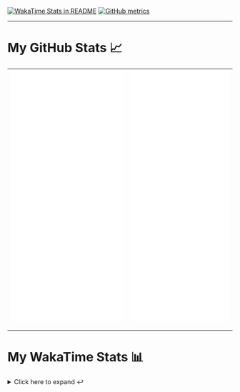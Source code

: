 [![WakaTime Stats in README](https://github.com/LOsioChico/LOsioChico/actions/workflows/waka.yml/badge.svg)](https://github.com/LOsioChico/LOsioChico/actions/workflows/waka.yml) [![GitHub metrics](https://github.com/LOsioChico/LOsioChico/actions/workflows/metrics.yml/badge.svg)](https://github.com/LOsioChico/LOsioChico/actions/workflows/metrics.yml)

---

# My GitHub Stats 📈

| ![](./assets/metrics.svg) | ![](./assets/metrics2.svg) |
| ------------------------- | -------------------------- |

---

# My WakaTime Stats 📊

<details>
<summary>Click here to expand ↩️</summary>
<br>

<!--START_SECTION:waka-->
![Code Time](http://img.shields.io/badge/Code%20Time-1%2C563%20hrs%2037%20mins-blue)

![Lines of code](https://img.shields.io/badge/From%20Hello%20World%20I%27ve%20Written-312.7%20thousand%20lines%20of%20code-blue)

**🐱 My GitHub Data** 

> 📦 496.3 kB Used in GitHub's Storage 
 > 
> 🏆 694 Contributions in the Year 2024
 > 
> 🚫 Not Opted to Hire
 > 
> 📜 16 Public Repositories 
 > 
> 🔑 27 Private Repositories 
 > 
**I'm a Night 🦉** 

```text
🌞 Morning                499 commits         ████░░░░░░░░░░░░░░░░░░░░░   14.75 % 
🌆 Daytime                1016 commits        ████████░░░░░░░░░░░░░░░░░   30.03 % 
🌃 Evening                1092 commits        ████████░░░░░░░░░░░░░░░░░   32.28 % 
🌙 Night                  776 commits         ██████░░░░░░░░░░░░░░░░░░░   22.94 % 
```
📅 **I'm Most Productive on Saturday** 

```text
Monday                   478 commits         ████░░░░░░░░░░░░░░░░░░░░░   14.13 % 
Tuesday                  501 commits         ████░░░░░░░░░░░░░░░░░░░░░   14.81 % 
Wednesday                381 commits         ███░░░░░░░░░░░░░░░░░░░░░░   11.26 % 
Thursday                 622 commits         █████░░░░░░░░░░░░░░░░░░░░   18.39 % 
Friday                   536 commits         ████░░░░░░░░░░░░░░░░░░░░░   15.84 % 
Saturday                 627 commits         █████░░░░░░░░░░░░░░░░░░░░   18.53 % 
Sunday                   238 commits         ██░░░░░░░░░░░░░░░░░░░░░░░   07.04 % 
```


📊 **This Week I Spent My Time On** 

```text
💬 Programming Languages: 
Scala                    6 hrs 37 mins       █████████████████░░░░░░░░   67.96 % 
TypeScript               2 hrs 9 mins        ██████░░░░░░░░░░░░░░░░░░░   22.08 % 
YAML                     17 mins             █░░░░░░░░░░░░░░░░░░░░░░░░   02.97 % 
Markdown                 16 mins             █░░░░░░░░░░░░░░░░░░░░░░░░   02.81 % 
Bash                     10 mins             ░░░░░░░░░░░░░░░░░░░░░░░░░   01.76 % 
```

**I Mostly Code in TypeScript** 

```text
TypeScript               25 repos            ████████████░░░░░░░░░░░░░   50.00 % 
Scala                    4 repos             ██░░░░░░░░░░░░░░░░░░░░░░░   08.00 % 
Python                   3 repos             ██░░░░░░░░░░░░░░░░░░░░░░░   06.00 % 
Astro                    2 repos             █░░░░░░░░░░░░░░░░░░░░░░░░   04.00 % 
Go                       2 repos             █░░░░░░░░░░░░░░░░░░░░░░░░   04.00 % 
```




 Last Updated on 18/07/2024 00:53:04 UTC
<!--END_SECTION:waka-->

## </details>
